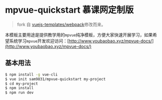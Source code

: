 # mpvue-quickstart 慕课网定制版

> fork 自 [vuejs-templates/webpack](https://github.com/vuejs-templates/webpack)修改而来。

本模板主要用途是提供教学用的`mpvue`纯净模板，方便大家快速开展学习，如果希望系统学习`mpvue`开发欢迎访问：[http://www.youbaobao.xyz/mpvue-docs/](http://www.youbaobao.xyz/mpvue-docs/)

## 基本用法
``` bash
$ npm install -g vue-cli
$ vue init sam9831/mpvue-quickstart my-project
$ cd my-project
$ npm install
$ npm run dev
```

